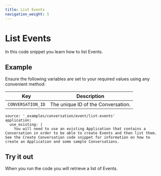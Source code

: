 ```yaml
---
title: List Events
navigation_weight: 5
---
```


# List Events

In this code snippet you learn how to list Events.

## Example

Ensure the following variables are set to your required values using any convenient method:

Key | Description
-- | --
`CONVERSATION_ID` | The unique ID of the Conversation.

```code_snippets
source: '_examples/conversation/event/list-events'
application:
  use_existing: |
    You will need to use an existing Application that contains a Conversation in order to be able to create Events and then list them. See the Create Conversation code snippet for information on how to create an Application and some sample Conversations.
```

## Try it out

When you run the code you will retrieve a list of Events.
